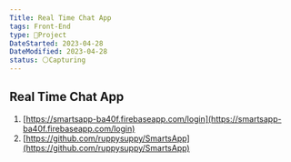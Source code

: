 ```yaml
---
Title: Real Time Chat App
tags: Front-End
type: 🚀Project
DateStarted: 2023-04-28
DateModified: 2023-04-28
status: ⚪Capturing
---
```


## Real Time Chat App

1.  [https://smartsapp-ba40f.firebaseapp.com/login](https://smartsapp-ba40f.firebaseapp.com/login)
2.  [https://github.com/ruppysuppy/SmartsApp](https://github.com/ruppysuppy/SmartsApp)
